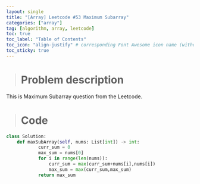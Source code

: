 ```yaml
---
layout: single
title: "[Array] Leetcode #53 Maximum Subarray"
categories: ["array"]
tag: [algorithm, array, leetcode]
toc: true
toc_label: "Table of Contents"
toc_icon: "align-justify" # corresponding Font Awesome icon name (without fa prefix)
toc_sticky: true
---
```


> # Problem description 

This is Maximum Subarray question from the Leetcode.

> # Code

```python
class Solution:
    def maxSubArray(self, nums: List[int]) -> int:
            curr_sum = 0
            max_sum = nums[0]
            for i in range(len(nums)):
                curr_sum = max(curr_sum+nums[i],nums[i])
                max_sum = max(curr_sum,max_sum)
            return max_sum
```
        
